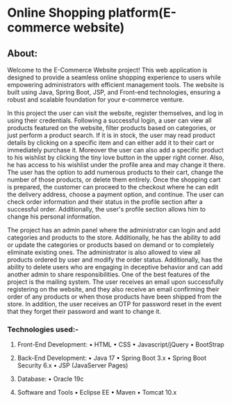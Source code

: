 # Online Shopping platform(E-commerce website)
## About:
Welcome to the E-Commerce Website project! This web application is designed to provide a seamless online shopping experience to users while empowering administrators with efficient management tools. The website is built using Java, Spring Boot, JSP, and Front-end technologies, ensuring a robust and scalable foundation for your e-commerce venture.
  
In this project the user can visit the website, register themselves, and log in using their credentials. Following a successful login, a user can view all products featured on the website, filter products based on categories, or just perform a product search. If it is in stock, the user may read product details by clicking on a specific item and can either add it to their cart or immediately purchase it. Moreover the user can also add a specific product to his wishlist by clicking the tiny love button in the upper right corner. Also, he has access to his wishlist under the profile area and may change it there. The user has the option to add numerous products to their cart, change the number of those products, or delete them entirely. Once the shopping cart is prepared, the customer can proceed to the checkout where he can edit the delivery address, choose a payment option, and continue. The user can check order information and their status in the profile section after a successful order. Additionally, the user's profile section allows him to change his personal information.

The project has an admin panel where the administrator can login and add categories and products to the store. Additionally, he has the ability to add or update the categories or products based on demand or to completely eliminate existing ones. The administrator is also allowed to view all products ordered by user and modify the order status. Additionally, has the ability to delete users who are engaging in deceptive behavior and can add another admin to share responsibilities.
One of the best features of the project is the mailing system. The user receives an email upon successfully registering on the website, and they also receive an email confirming their order of any products or when those products have been shipped from the store. In addition, the user receives an OTP for password reset in the event that they forget their password and want to change it.

### Technologies used:-
1. Front-End Development:
• HTML
• CSS
• Javascript/jQuery
• BootStrap

2. Back-End Development:
• Java 17
•	Spring Boot 3.x
•	Spring Boot Security 6.x
•	JSP (JavaServer Pages)

3. Database:
• Oracle 19c

4. Software and Tools
• Eclipse EE
• Maven
• Tomcat 10.x
  
